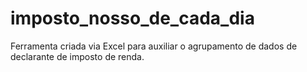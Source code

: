 # imposto_nosso_de_cada_dia
Ferramenta criada via Excel para auxiliar o agrupamento de dados de declarante de imposto de renda.
